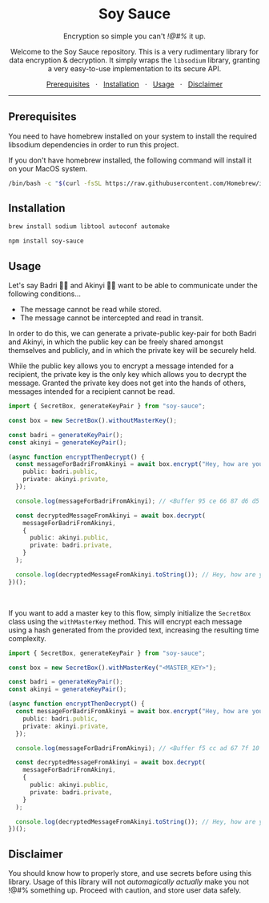 <div align="center">
  <h1>Soy Sauce</h1>
  <p>Encryption so simple you can't <i>!@#%</i> it up.</p>
  <p>Welcome to the Soy Sauce repository. This is a very rudimentary library for data encryption & decryption. It simply wraps the <code>libsodium</code> library, granting a very easy-to-use implementation to its secure API.</p>
  	<span>
		<a href="#prerequisites">Prerequisites</a>
		<span>&nbsp;&nbsp;·&nbsp;&nbsp;</span>
		<a href="#installation">Installation</a>
		<span>&nbsp;&nbsp;·&nbsp;&nbsp;</span>
		<a href="#usage">Usage</a>
		<span>&nbsp;&nbsp;·&nbsp;&nbsp;</span>
		<a href="#disclaimer">Disclaimer</a>
	</span>
</div>
<hr>

## Prerequisites

You need to have homebrew installed on your system to install the required libsodium dependencies in order to run this project.

If you don't have homebrew installed, the following command will install it on your MacOS system.

```bash
/bin/bash -c "$(curl -fsSL https://raw.githubusercontent.com/Homebrew/install/HEAD/install.sh)"
```

## Installation

```bash
brew install sodium libtool autoconf automake
```

```bash
npm install soy-sauce
```

## Usage

Let's say Badri 💁‍♂️ and Akinyi 💁‍♀️ want to be able to communicate under the following conditions...

- The message cannot be read while stored.
- The message cannot be intercepted and read in transit.

In order to do this, we can generate a private-public key-pair for both Badri and Akinyi, in which the public key can be freely shared amongst themselves and publicly, and in which the private key will be securely held.

While the public key allows you to encrypt a message intended for a recipient, the private key is the only key which allows you to decrypt the message. Granted the private key does not get into the hands of others, messages intended for a recipient cannot be read.

```ts
import { SecretBox, generateKeyPair } from "soy-sauce";

const box = new SecretBox().withoutMasterKey();

const badri = generateKeyPair();
const akinyi = generateKeyPair();

(async function encryptThenDecrypt() {
  const messageForBadriFromAkinyi = await box.encrypt("Hey, how are you? 🙃", {
    public: badri.public,
    private: akinyi.private,
  });

  console.log(messageForBadriFromAkinyi); // <Buffer 95 ce 66 87 d6 d5 31 ...

  const decryptedMessageFromAkinyi = await box.decrypt(
    messageForBadriFromAkinyi,
    {
      public: akinyi.public,
      private: badri.private,
    }
  );

  console.log(decryptedMessageFromAkinyi.toString()); // Hey, how are you? 🙃
})();
```

<br>

If you want to add a master key to this flow, simply initialize the `SecretBox` class using the `withMasterKey` method. This will encrypt each message using a hash generated from the provided text, increasing the resulting time complexity.

```ts
import { SecretBox, generateKeyPair } from "soy-sauce";

const box = new SecretBox().withMasterKey("<MASTER_KEY>");

const badri = generateKeyPair();
const akinyi = generateKeyPair();

(async function encryptThenDecrypt() {
  const messageForBadriFromAkinyi = await box.encrypt("Hey, how are you? 🙃", {
    public: badri.public,
    private: akinyi.private,
  });

  console.log(messageForBadriFromAkinyi); // <Buffer f5 cc ad 67 7f 10 d1 ...

  const decryptedMessageFromAkinyi = await box.decrypt(
    messageForBadriFromAkinyi,
    {
      public: akinyi.public,
      private: badri.private,
    }
  );

  console.log(decryptedMessageFromAkinyi.toString()); // Hey, how are you? 🙃
})();
```

## Disclaimer

You should know how to properly store, and use secrets before using this library. Usage of this library will not _automagically_ _actually_ make you not !@#% something up.
Proceed with caution, and store user data safely.
